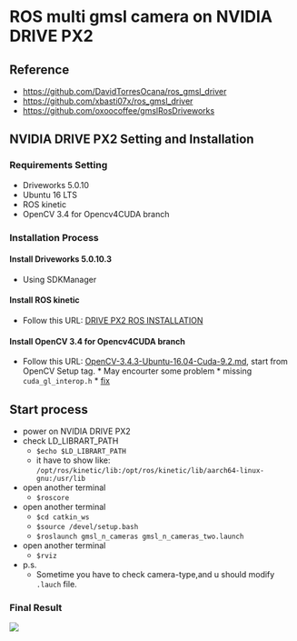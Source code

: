 # ROS multi gmsl camera on NVIDIA DRIVE PX2
## Reference
*    https://github.com/DavidTorresOcana/ros_gmsl_driver
*    https://github.com/xbasti07x/ros_gmsl_driver
*    https://github.com/oxoocoffee/gmslRosDriveworks

## NVIDIA DRIVE PX2 Setting and Installation
### Requirements Setting 
*    Driveworks 5.0.10
*    Ubuntu 16 LTS
*    ROS kinetic
*    OpenCV 3.4 for Opencv4CUDA branch
###  Installation Process
#### Install Driveworks 5.0.10.3
*    Using SDKManager
#### Install ROS kinetic
*    Follow this URL: [DRIVE PX2 ROS INSTALLATION](https://devtalk.nvidia.com/default/topic/1032204/faq/drive-px2-ros-installation/?ncid=afm-chs-44270&ranMID=44270&ranEAID=a1LgFw09t88&ranSiteID=a1LgFw09t88-dc7tsxObftd02.6HEU7yiw)
#### Install OpenCV 3.4 for Opencv4CUDA branch
*    Follow this URL: [OpenCV-3.4.3-Ubuntu-16.04-Cuda-9.2.md](https://gist.github.com/gachiemchiep/6461895ab494af1e584d67d71e086dbb), start from OpenCV Setup tag.
    *    May encourter some problem
            *   missing `cuda_gl_interop.h` 
                *  [fix](https://jkjung-avt.github.io/opencv3-on-tx2/) 
    
## Start process     
*    power on NVIDIA DRIVE PX2 
*    check LD_LIBRART_PATH
        *    `$echo $LD_LIBRART_PATH`
        *    it have to show  like: `/opt/ros/kinetic/lib:/opt/ros/kinetic/lib/aarch64-linux-gnu:/usr/lib`
*    open another terminal 
        *    `$roscore`
*    open another terminal 
        *    `$cd catkin_ws`
        *    `$source /devel/setup.bash`
        *    `$roslaunch gmsl_n_cameras gmsl_n_cameras_two.launch`
*    open another terminal
        *    `$rviz`
* p.s. 
    * Sometime you have to check camera-type,and u should modify `.lauch` file.  

### Final Result
![](https://i.imgur.com/0GpJF1D.jpg)

